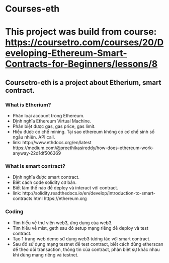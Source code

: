 # Courses-eth
# This project was build from course: https://coursetro.com/courses/20/Developing-Ethereum-Smart-Contracts-for-Beginners/lessons/8

## Coursetro-eth is a project about Etherium, smart contract.

### What is Etherium?
<ul>
  <li>Phân loại account trong Ethereum.</li>
  <li>Định nghĩa Ethereum Virtual Machine.</li>
  <li>Phân biệt được gas, gas price, gas limit.</li>
  <li>Hiểu được cơ chế mining. Tại sao ethereum không có cơ chế sinh số ngẫu nhiên. API call.</li>
  <li>link: http://www.ethdocs.org/en/latest
            https://medium.com/@preethikasireddy/how-does-ethereum-work-anyway-22d1df506369</li>
</ul>

### What is smart contract?
<ul>
  <li>Định nghĩa được smart contract.</li>
  <li>Biết cách code solidity cơ bản.</li>
  <li>Biết làm thế nào để deploy và interact với contract.</li>
  <li>link: http://solidity.readthedocs.io/en/develop/introduction-to-smart-contracts.html
            https://ethereum.org</li>
</ul>

### Coding
<ul>
  <li>Tìm hiểu về thư viện web3, ứng dụng của web3.</li>
  <li>Tìm hiểu về mist, geth sau đó setup mạng riêng để deploy và test contract.</li>
  <li>Tạo 1 trang web demo sử dụng web3 tương tác với smart contract.</li>
  <li>Sau đó sử dụng mạng testnet để test contract, biết cách dùng etherscan để theo dõi transaction, thông tin của contract, phân biệt sự khác nhau khi dùng mạng riêng và testnet.</li>
</ul>